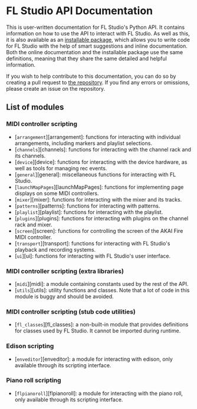 <h1>FL Studio API Documentation</h1>

This is user-written documentation for FL Studio's Python API. It contains information on how to use the API to interact with FL Studio. As well as this, it is also available as an [installable package](https://github.com/MiguelGuthridge/FL-Studio-API-Stubs#installation), which allows you to write code for FL Studio with the help of smart suggestions and inline documentation. Both the online documentation and the installable package use the same definitions, meaning that they share the same detailed and helpful information.

If you wish to help contribute to this documentation, you can do so by creating a pull request to [the repository](https://github.com/MiguelGuthridge/FL-Studio-API-Stubs). If you find any errors or omissions, please create an issue on the repository.

## List of modules

### MIDI controller scripting

* [`arrangement`][arrangement]: functions for interacting with individual arrangements,
  including markers and playlist selections.
* [`channels`][channels]: functions for interacting with the channel rack and its channels.
* [`device`][device]: functions for interacting with the device hardware, as well as
  tools for managing rec events.
* [`general`][general]: miscellaneous functions for interacting with FL Studio.
* [`launchMapPages`][launchMapPages]: functions for implementing page displays on some MIDI
  controllers.
* [`mixer`][mixer]: functions for interacting with the mixer and its tracks.
* [`patterns`][patterns]: functions for interacting with patterns.
* [`playlist`][playlist]: functions for interacting with the playlist.
* [`plugins`][plugins]: functions for interacting with plugins on the channel rack and
  mixer.
* [`screen`][screen]: functions for controlling the screen of the AKAI Fire MIDI
  controller.
* [`transport`][transport]: functions for interacting with FL Studio's playback and
  recording systems.
* [`ui`][ui]: functions for interacting with FL Studio's user interface.

### MIDI controller scripting (extra libraries)

* [`midi`][midi]: a module containing constants used by the rest of the API.
* [`utils`][utils]: utility functions and classes. Note that a lot of code in this
  module is buggy and should be avoided.

### MIDI controller scripting (stub code utilities)

* [`fl_classes`][fl_classes]: a non-built-in module that provides definitions for classes
  used by FL Studio. It cannot be imported during runtime.

### Edison scripting

* [`enveditor`][enveditor]: a module for interacting with edison, only available through its
  scripting interface.

### Piano roll scripting

* [`flpianoroll`][flpianoroll]: a module for interacting with the
  piano roll, only available through its scripting interface.
